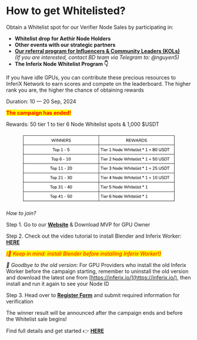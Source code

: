 # How to get Whitelisted?

Obtain a Whitelist spot for our Verifier Node Sales by participating in:

* **Whitelist drop for Aethir Node Holders**&#x20;
* **Other events with our strategic partners**&#x20;
* [**Our referral program for Influencers & Community Leaders (KOLs)**](referral-program.md)\
  _(If you are interested, contact BD team via Telegram to: @nguyen5)_
* **The Inferix Node Whitelist Program 👇**

If you have idle GPUs, you can contribute these precious resources to InferiX Network to earn scores and compete on the leaderboard. The higher rank you are, the higher the chance of obtaining rewards

Duration: 10 — 20 Sep, 2024

<mark style="color:red;background-color:yellow;">**The campaign has ended!**</mark>

Rewards: 50 tier 1 to tier 6 Node Whitelist spots & 1,000 $USDT

<figure><img src="../../.gitbook/assets/image.png" alt=""><figcaption></figcaption></figure>

_How to join?_

Step 1. Go to our [**Website**](https://inferix.io/) & Download MVP for GPU Owner

Step 2. Check out the video tutorial to install Blender and Inferix Worker: [**HERE**](https://www.youtube.com/watch?v=ZPH9tKSPcsE\&t=1s)

_<mark style="color:red;background-color:yellow;">(📌 Keep in mind: install Blender before installing Inferix Worker!)</mark>_

_**👋** Goodbye to the old version:_ For GPU Providers who install the old Inferix Worker before the campaign starting, remember to uninstall the old version and download the latest one from [https://inferix.io/](https://inferix.io/), then install and run it again to see your Node ID

Step 3. Head over to [**Register Form**](https://inferix.io/register) and submit required information for verification

The winner result will be announced after the campaign ends and before the Whitelist sale begins!

Find full details and get started 👉 [**HERE**](https://medium.com/@inferixgpu/inferix-node-whitelist-program-78b278568fc7)
